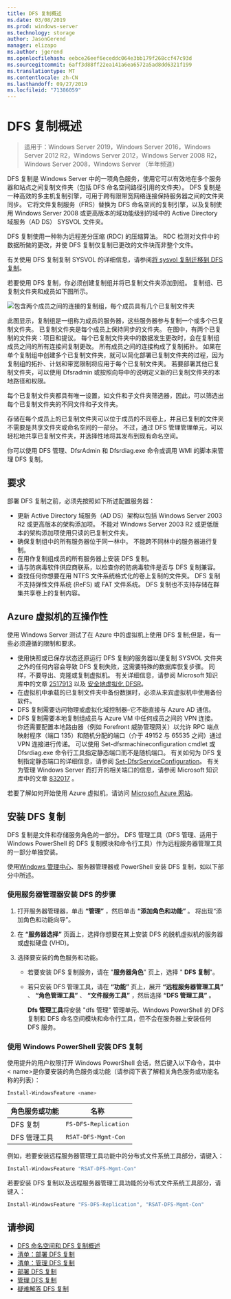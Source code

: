 ```yaml
---
title: DFS 复制概述
ms.date: 03/08/2019
ms.prod: windows-server
ms.technology: storage
author: JasonGerend
manager: elizapo
ms.author: jgerend
ms.openlocfilehash: eebce26eef6eceddc064e3bb179f268ccf47c93d
ms.sourcegitcommit: 6aff3d88ff22ea141a6ea6572a5ad8dd6321f199
ms.translationtype: MT
ms.contentlocale: zh-CN
ms.lasthandoff: 09/27/2019
ms.locfileid: "71386059"
---
```

# <a name="dfs-replication-overview"></a>DFS 复制概述

> 适用于：Windows Server 2019，Windows Server 2016，Windows Server 2012 R2，Windows Server 2012，Windows Server 2008 R2，Windows Server 2008，Windows Server （半年频道）

DFS 复制是 Windows Server 中的一项角色服务，使用它可以有效地在多个服务器和站点之间复制文件夹（包括 DFS 命名空间路径引用的文件夹）。 DFS 复制是一种高效的多主机复制引擎，可用于跨有限带宽网络连接保持服务器之间的文件夹同步。 它将文件复制服务（FRS）替换为 DFS 命名空间的复制引擎，以及复制使用 Windows Server 2008 或更高版本的域功能级别的域中的 Active Directory 域服务（AD DS） SYSVOL 文件夹。

DFS 复制使用一种称为远程差分压缩 (RDC) 的压缩算法。 RDC 检测对文件中的数据所做的更改，并使 DFS 复制仅复制已更改的文件块而非整个文件。

有关使用 DFS 复制复制 SYSVOL 的详细信息，请参阅[将 sysvol 复制迁移到 DFS 复制](migrate-sysvol-to-dfsr.md)。

若要使用 DFS 复制，你必须创建复制组并将已复制文件夹添加到组。 复制组、已复制文件夹和成员如下图所示。

![包含两个成员之间的连接的复制组，每个成员具有几个已复制文件夹](media/dfsr-overview.gif)

此图显示，复制组是一组称为成员的服务器，这些服务器参与复制一个或多个已复制文件夹。 已复制文件夹是每个成员上保持同步的文件夹。 在图中，有两个已复制的文件夹：项目和提议。 每个已复制文件夹中的数据发生更改时，会在复制组成员之间的所有连接间复制更改。 所有成员之间的连接构成了复制拓扑。
如果在单个复制组中创建多个已复制文件夹，就可以简化部署已复制文件夹的过程，因为复制组的拓扑、计划和带宽限制将应用于每个已复制文件夹。 若要部署其他已复制文件夹，可以使用 Dfsradmin 或按照向导中的说明定义新的已复制文件夹的本地路径和权限。

每个已复制文件夹都具有唯一设置，如文件和子文件夹筛选器，因此，可以筛选出每个已复制文件夹的不同文件和子文件夹。

存储在每个成员上的已复制文件夹可以位于成员的不同卷上，并且已复制的文件夹不需要是共享文件夹或命名空间的一部分。 不过，通过 DFS 管理管理单元，可以轻松地共享已复制文件夹，并选择性地将其发布到现有命名空间。

你可以使用 DFS 管理、DfsrAdmin 和 Dfsrdiag.exe 命令或调用 WMI 的脚本来管理 DFS 复制。

## <a name="requirements"></a>要求

部署 DFS 复制之前，必须先按照如下所述配置服务器：

- 更新 Active Directory 域服务（AD DS）架构以包括 Windows Server 2003 R2 或更高版本的架构添加项。 不能对 Windows Server 2003 R2 或更低版本的架构添加项使用只读的已复制文件夹。
- 确保复制组中的所有服务器位于同一林中。 不能跨不同林中的服务器进行复制。
- 在用作复制组成员的所有服务器上安装 DFS 复制。
- 请与防病毒软件供应商联系，以检查你的防病毒软件是否与 DFS 复制兼容。
- 查找任何你想要在用 NTFS 文件系统格式化的卷上复制的文件夹。 DFS 复制不支持弹性文件系统 (ReFS) 或 FAT 文件系统。 DFS 复制也不支持存储在群集共享卷上的复制内容。

## <a name="interoperability-with-azure-virtual-machines"></a>Azure 虚拟机的互操作性

使用 Windows Server 测试了在 Azure 中的虚拟机上使用 DFS 复制;但是，有一些必须遵循的限制和要求。

- 使用快照或已保存状态还原运行 DFS 复制的服务器以便复制 SYSVOL 文件夹之外的任何内容会导致 DFS 复制失败，这需要特殊的数据库恢复步骤。 同样，不要导出、克隆或复制虚拟机。 有关详细信息，请参阅 Microsoft 知识库中的文章 [2517913](http://support.microsoft.com/kb/2517913) 以及 [安全地虚拟化 DFSR](https://blogs.technet.microsoft.com/filecab/2013/04/05/safely-virtualizing-dfsr/)。
- 在虚拟机中承载的已复制文件夹中备份数据时，必须从来宾虚拟机中使用备份软件。
- DFS 复制需要访问物理或虚拟化域控制器–它不能直接与 Azure AD 通信。
- DFS 复制需要本地复制组成员与 Azure VM 中任何成员之间的 VPN 连接。 你还需要配置本地路由器（例如 Forefront 威胁管理网关）以允许 RPC 端点映射程序（端口 135）和随机分配的端口（介于 49152 与 65535 之间）通过 VPN 连接进行传递。 可以使用 Set-dfsrmachineconfiguration cmdlet 或 Dfsrdiag.exe 命令行工具指定静态端口而不是随机端口。 有关如何为 DFS 复制指定静态端口的详细信息，请参阅 [Set-DfsrServiceConfiguration](https://docs.microsoft.com/powershell/module/dfsr/set-dfsrserviceconfiguration)。 有关为管理 Windows Server 而打开的相关端口的信息，请参阅 Microsoft 知识库中的文章 [832017](http://support.microsoft.com/kb/832017) 。

若要了解如何开始使用 Azure 虚拟机，请访问 [Microsoft Azure 网站](https://docs.microsoft.com/azure/virtual-machines/)。

## <a name="installing-dfs-replication"></a>安装 DFS 复制

DFS 复制是文件和存储服务角色的一部分。 DFS 管理工具（DFS 管理、适用于 Windows PowerShell 的 DFS 复制模块和命令行工具）作为远程服务器管理工具的一部分单独安装。

使用[Windows 管理中心](../../manage/windows-admin-center/understand/windows-admin-center.md)、服务器管理器或 PowerShell 安装 DFS 复制，如以下部分中所述。

### <a name="to-install-dfs-by-using-server-manager"></a>使用服务器管理器安装 DFS 的步骤

1. 打开服务器管理器，单击 **“管理”** ，然后单击 **“添加角色和功能”** 。 将出现“添加角色和功能向导”。

2. 在 **“服务器选择”** 页面上，选择你想要在其上安装 DFS 的脱机虚拟机的服务器或虚拟硬盘 (VHD)。

3. 选择要安装的角色服务和功能。

    - 若要安装 DFS 复制服务，请在 "**服务器角色**" 页上，选择 " **DFS 复制**"。

    - 若只安装 DFS 管理工具，请在 **“功能”** 页上，展开 **“远程服务器管理工具”** 、 **“角色管理工具”** 、 **“文件服务工具”** ，然后选择 **“DFS 管理工具”** 。

         **Dfs 管理工具**将安装 "dfs 管理" 管理单元、Windows PowerShell 的 DFS 复制和 DFS 命名空间模块和命令行工具，但不会在服务器上安装任何 DFS 服务。

### <a name="to-install-dfs-replication-by-using-windows-powershell"></a>使用 Windows PowerShell 安装 DFS 复制

使用提升的用户权限打开 Windows PowerShell 会话，然后键入以下命令，其中 < name\>是你要安装的角色服务或功能（请参阅下表了解相关角色服务或功能名称的列表）：

```PowerShell
Install-WindowsFeature <name>
```

|角色服务或功能|名称|
|---|---|
|DFS 复制|`FS-DFS-Replication`|
|DFS 管理工具|`RSAT-DFS-Mgmt-Con`|

例如，若要安装远程服务器管理工具功能中的分布式文件系统工具部分，请键入：

```PowerShell
Install-WindowsFeature "RSAT-DFS-Mgmt-Con"
```

若要安装 DFS 复制以及远程服务器管理工具功能的分布式文件系统工具部分，请键入：

```PowerShell
Install-WindowsFeature "FS-DFS-Replication", "RSAT-DFS-Mgmt-Con"
```

## <a name="see-also"></a>请参阅

- [DFS 命名空间和 DFS 复制概述](https://docs.microsoft.com/previous-versions/windows/it-pro/windows-server-2012-R2-and-2012/jj127250(v%3dws.11))
- [清单：部署 DFS 复制](https://docs.microsoft.com/previous-versions/windows/it-pro/windows-server-2008-R2-and-2008/cc772201(v%3dws.11))
- [清单：管理 DFS 复制](https://docs.microsoft.com/previous-versions/windows/it-pro/windows-server-2008-R2-and-2008/cc755035(v%3dws.11))
- [部署 DFS 复制](https://docs.microsoft.com/previous-versions/windows/it-pro/windows-server-2008-R2-and-2008/cc770925(v%3dws.11))
- [管理 DFS 复制](https://docs.microsoft.com/previous-versions/windows/it-pro/windows-server-2008-R2-and-2008/cc770925(v%3dws.11))
- [疑难解答 DFS 复制](https://docs.microsoft.com/previous-versions/windows/it-pro/windows-server-2008-R2-and-2008/cc732802(v%3dws.11))
